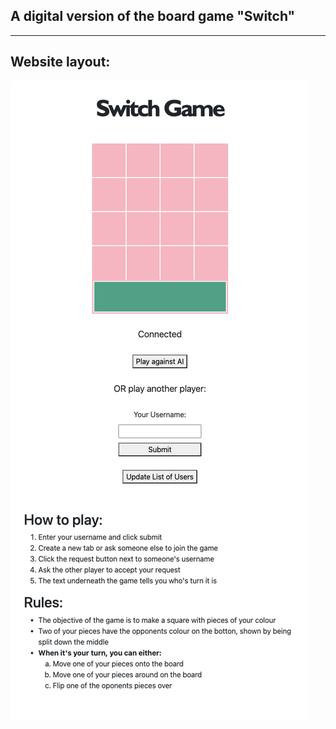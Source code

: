 ## A digital version of the board game "Switch"

---

## Website layout:

![swithGame](switch.artomweb.com_.png)
